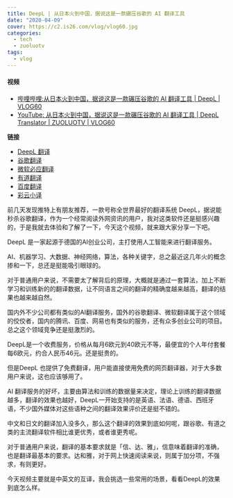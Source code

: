 ```yaml
---
title: DeepL | 从日本火到中国，据说这是一款碾压谷歌的 AI 翻译工具
date: "2020-04-09"
cover: https://c2.is26.com/vlog/vlog60.jpg
categories:
  - tech
  - zuoluotv
tags:
  - vlog
---
```


#### 视频

- [哔哩哔哩:从日本火到中国，据说这是一款碾压谷歌的 AI 翻译工具 | DeepL | VLOG60](https://www.bilibili.com/video/BV17C4y1s7Xt)
- [YouTube: 从日本火到中国，据说这是一款碾压谷歌的 AI 翻译工具 | DeepL Translator | ZUOLUOTV | VLOG60](https://www.youtube.com/watch?v=Cg_an934Unc)

**链接**

- [DeepL 翻译](https://www.deepl.com/)
- [谷歌翻译](https://translate.google.com/?hl=zh-CN)
- [微软必应翻译](https://www.bing.com/translator)
- [有道翻译](https://fanyi.youdao.com/)
- [百度翻译](https://fanyi.baidu.com/)
- [彩云小译](https://fanyi.caiyunapp.com/#/)

前几天发现推特上有朋友推荐，一款号称全世界最好的翻译系统 DeepL，据说能秒杀谷歌翻译，作为一个经常阅读外网资讯的用户，我对这类软件还是挺感兴趣的，于是我就去体验和了解了一下，今天这个视频，就来跟大家分享一下吧。

DeepL 是一家起源于德国的AI创业公司，主打使用人工智能来进行翻译服务。

AI、机器学习、大数据、神经网络，算法，各种关键字，总之最近这几年火的概念掺和一下，总还是挺能吸引眼球的。

对于普通用户来说，不需要太了解背后的原理，大概就是通过一套算法，加上不断学习和训练新的的翻译数据，让不同语言之间的翻译的精确度越来越高，翻译的结果也越来越自然。

国内外不少公司都有类似的AI翻译服务，国外的谷歌翻译、微软翻译属于这个领域的佼佼者，国内的腾讯、百度、网易也有类似的服务，还有众多创业公司的项目。总之这个领域竞争还是挺激烈的。

DeepL是一个收费服务，价格从每月6欧元到40欧元不等，最便宜的个人年付套餐每6欧元，约合人民币46元。还是挺贵的。

但是DeepL 也提供了免费翻译，用户能直接使用免费的网页翻译器，对于大多数用户来说，这也应该够用了。

AI 翻译服务的好坏，主要由算法和训练的数据量来决定，理论上训练的翻译数据越多，翻译的效果也越好，DeepL一开始支持的是英语、法语、德语、西班牙语，不少国外媒体对这些语种之间的翻译效果评价还是挺不错的。

中文和日文的翻译加入没多久，那么这个翻译的效果到底如何呢，跟谷歌、有道之类的主流翻译软件相比谁更优秀，或者谁更秀呢。

对于普通用户来说，翻译的基本要求就是「信、达、雅」，信意味着翻译的准确，也是翻译最基本的要求。达和雅，对于网上快速阅读来说，则属于加分项，不强求，有则更好。

今天视频主要就是中英文的互译，我会挑选一些常用的场景，看看DeepL的效果到底怎么样。
